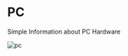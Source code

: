 # PC
Simple Information about PC Hardware


![pc](https://user-images.githubusercontent.com/54048747/161403423-4f93821c-0fbf-4d82-8946-a6e8595f464a.JPG)
